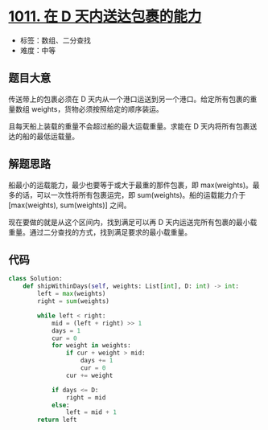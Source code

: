 # [1011. 在 D 天内送达包裹的能力](https://leetcode.cn/problems/capacity-to-ship-packages-within-d-days/)

- 标签：数组、二分查找
- 难度：中等

## 题目大意

传送带上的包裹必须在 D 天内从一个港口运送到另一个港口。给定所有包裹的重量数组 weights，货物必须按照给定的顺序装运。

且每天船上装载的重量不会超过船的最大运载重量。求能在 D 天内将所有包裹送达的船的最低运载量。

## 解题思路

船最小的运载能力，最少也要等于或大于最重的那件包裹，即 max(weights)。最多的话，可以一次性将所有包裹运完，即 sum(weights)。船的运载能力介于 [max(weights), sum(weights)] 之间。

现在要做的就是从这个区间内，找到满足可以再 D 天内运送完所有包裹的最小载重量。通过二分查找的方式，找到满足要求的最小载重量。

## 代码

```Python
class Solution:
    def shipWithinDays(self, weights: List[int], D: int) -> int:
        left = max(weights)
        right = sum(weights)

        while left < right:
            mid = (left + right) >> 1
            days = 1
            cur = 0
            for weight in weights:
                if cur + weight > mid:
                    days += 1
                    cur = 0
                cur += weight

            if days <= D:
                right = mid
            else:
                left = mid + 1
        return left
```

